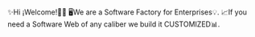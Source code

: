 ✨Hi ¡Welcome!👋🏼
🖥We are a Software Factory for Enterprises💡.
📈If you need a Software Web of any caliber we build it CUSTOMIZED📊.
